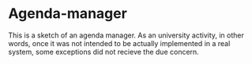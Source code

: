 # Agenda-manager
This is a sketch of an agenda manager. As an university activity, in other words, once it was not intended to be actually implemented in a real system, some exceptions did not recieve the due concern.
